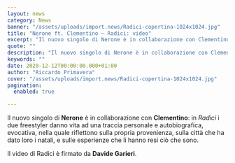 ```yaml
---
layout: news
category: News
banner: "/assets/uploads/import.news/Radici-copertina-1024x1024.jpg"
title: "Nerone ft. Clementino – Radici: video"
excerpt: "Il nuovo singolo di Nerone è in collaborazione con Clementino: in Radici i due freestyler danno vita ad una traccia personale e autobiografica, evocativa, nella quale riflettono sulla propria provenienza, sulla città che ha dato loro i natali, e sulle esperienze che li hanno resi ciò che sono. Il video di Radici è firmato da [&hellip"
quote: ""
description: "Il nuovo singolo di Nerone è in collaborazione con Clementino: in Radici i due freestyler danno vita ad una traccia personale e autobiografica, evocativa, nella quale riflettono sulla propria provenienza, sulla città che ha dato loro i natali, e sulle esperienze che li hanno resi ciò che sono. Il video di Radici è firmato da [&hellip"
keywords: ""
date: 2020-12-12T00:00:00.000+01:00
author: "Riccardo Primavera"
cover: "/assets/uploads/import.news/Radici-copertina-1024x1024.jpg"
pagination:
  enabled: true

---
```


Il nuovo singolo di **Nerone** è in collaborazione con **Clementino**: in _Radici_ i due freestyler danno vita ad una traccia personale e autobiografica, evocativa, nella quale riflettono sulla propria provenienza, sulla città che ha dato loro i natali, e sulle esperienze che li hanno resi ciò che sono.

Il video di Radici è firmato da **Davide Garieri**.
